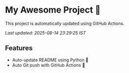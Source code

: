 # My Awesome Project 🚀

This project is automatically updated using GitHub Actions.

_Last updated: 2025-08-14 23:29:25 IST_

## Features
- Auto-update README using Python 🐍
- Auto Git push with GitHub Actions 🤖
